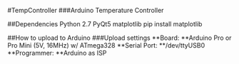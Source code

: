 #TempController
###Arduino Temperature Controller

##Dependencies
Python 2.7
PyQt5
matplotlib
   pip install matplotlib

##How to upload to Arduino
###Upload settings
**Board: **Arduino Pro or Pro Mini (5V, 16MHz) w/ ATmega328
**Serial Port: **/dev/ttyUSB0
**Programmer: **Arduino as ISP
